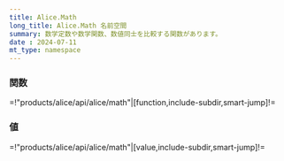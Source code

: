 ```yaml
---
title: Alice.Math
long_title: Alice.Math 名前空間
summary: 数学定数や数学関数、数値同士を比較する関数があります。
date : 2024-07-11
mt_type: namespace
---
```


### 関数

=!"products/alice/api/alice/math"|[function,include-subdir,smart-jump]!=

### 値

=!"products/alice/api/alice/math"|[value,include-subdir,smart-jump]!=